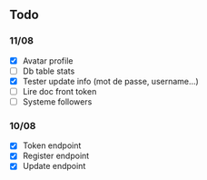 ## Todo

### 11/08

- [x] Avatar profile
- [ ] Db table stats
- [x] Tester update info (mot de passe, username...)
- [ ] Lire doc front token
- [ ] Systeme followers

### 10/08

- [x] Token endpoint
- [x] Register endpoint
- [x] Update endpoint